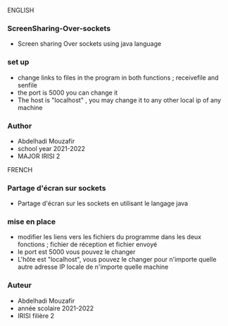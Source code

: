 ENGLISH

### ScreenSharing-Over-sockets
  * Screen sharing Over sockets using java language 
 
### set up 
  * change links to files in the program in both functions ; receivefile and senfile 
  * the port is 5000 you can change it 
  * The host is "localhost" , you may change it to any other local ip of any machine 
  
### Author 
  * Abdelhadi Mouzafir 
  * school year 2021-2022
  * MAJOR IRISI 2 


FRENCH

### Partage d'écran sur sockets
   * Partage d'écran sur les sockets en utilisant le langage java

### mise en place
   * modifier les liens vers les fichiers du programme dans les deux fonctions ; fichier de réception et fichier envoyé
   * le port est 5000 vous pouvez le changer
   * L'hôte est "localhost", vous pouvez le changer pour n'importe quelle autre adresse IP locale de n'importe quelle machine

### Auteur
   * Abdelhadi Mouzafir
   * année scolaire 2021-2022
   * IRISI filière 2
